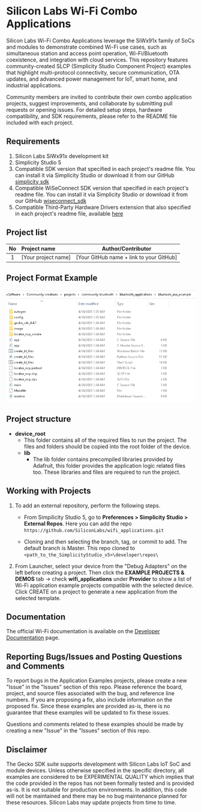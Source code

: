 # Silicon Labs Wi-Fi Combo Applications #

Silicon Labs Wi-Fi Combo Applications leverage the SiWx91x family of SoCs and modules to demonstrate combined Wi-Fi use cases, such as simultaneous station and access point operation, Wi-Fi/Bluetooth coexistence, and integration with cloud services. This repository features community-created SLCP (Simplicity Studio Component Project) examples that highlight multi-protocol connectivity, secure communication, OTA updates, and advanced power management for IoT, smart home, and industrial applications.

Community members are invited to contribute their own combo application projects, suggest improvements, and collaborate by submitting pull requests or opening issues. For detailed setup steps, hardware compatibility, and SDK requirements, please refer to the README file included with each project.

## Requirements ##

1. Silicon Labs SiWx91x development kit
2. Simplicity Studio 5
3. Compatible SDK version that specified in each project's readme file. You can install it via Simplicity Studio or download it from our GitHub [simplicity sdk](https://github.com/SiliconLabs/simplicity_sdk)
4. Compatible WiSeConnect SDK version that specified in each project's readme file. You can install it via Simplicity Studio or download it from our GitHub [wiseconnect_sdk](https://github.com/SiliconLabs/wiseconnect)
5. Compatible Third-Party Hardware Drivers extension that also specified in each project's readme file, available [here](https://github.com/SiliconLabs/third_party_hw_drivers_extension)

## Project list ##

| No | Project name | Author/Contributor |
|:--:|:-------------|:---------------:|
| 1  |[Your project name] | [Your GitHub name + link to your GitHub] |

## Project Format Example ##

![Project Format](../../../resources/project_format.png)

## Project structure ##

* **device_root**
  * This folder contains all of the required files to run the project. The files and folders should be copied into the root folder of the device.
  * **lib**
    * The lib folder contains precompiled libraries provided by Adafruit, this folder provides the application logic related files too. These libraries and files are required to run the project.

## Working with Projects ##

1. To add an external repository, perform the following steps.

    * From Simpilicity Studio 5, go to **Preferences > Simplicity Studio > External Repos**. Here you can add the repo `https://github.com/SiliconLabs/wifi_applications.git`

    * Cloning and then selecting the branch, tag, or commit to add. The default branch is Master. This repo cloned to `<path_to_the_SimplicityStudio_v5>\developer\repos\`

2. From Launcher, select your device from the "Debug Adapters" on the left before creating a project. Then click the **EXAMPLE PROJECTS & DEMOS** tab -> check **wifi_applications** under **Provider** to show a list of Wi-Fi application example projects compatible with the selected device. Click CREATE on a project to generate a new application from the selected template.

## Documentation ##

The official Wi-Fi documentation is available on the [Developer Documentation](https://docs.silabs.com/wiseconnect/latest/wiseconnect-developing-with-wiseconnect-sdk/) page.

## Reporting Bugs/Issues and Posting Questions and Comments ##

To report bugs in the Application Examples projects, please create a new "Issue" in the "Issues" section of this repo. Please reference the board, project, and source files associated with the bug, and reference line numbers. If you are proposing a fix, also include information on the proposed fix. Since these examples are provided as-is, there is no guarantee that these examples will be updated to fix these issues.

Questions and comments related to these examples should be made by creating a new "Issue" in the "Issues" section of this repo.

## Disclaimer ##

The Gecko SDK suite supports development with Silicon Labs IoT SoC and module devices. Unless otherwise specified in the specific directory, all examples are considered to be EXPERIMENTAL QUALITY which implies that the code provided in the repos has not been formally tested and is provided as-is.  It is not suitable for production environments.  In addition, this code will not be maintained and there may be no bug maintenance planned for these resources. Silicon Labs may update projects from time to time.
